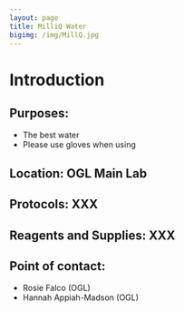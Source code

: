 ```yaml
---
layout: page
title: MilliQ Water
bigimg: /img/MillQ.jpg
---
```

# Introduction

## Purposes:
- The best water
- Please use gloves when using

## Location: OGL Main Lab

## Protocols: XXX

## Reagents and Supplies: XXX

## Point of contact: 
- Rosie Falco (OGL)
- Hannah Appiah-Madson (OGL)

